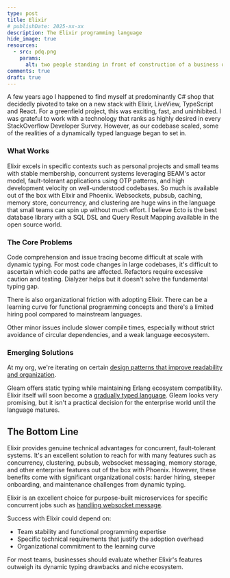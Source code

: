 ```yaml
---
type: post
title: Elixir
# publishDate: 2025-xx-xx
description: The Elixir programming language
hide_image: true
resources:
  - src: pdq.png
    params:
      alt: two people standing in front of construction of a business office
comments: true
draft: true
---
```


A few years ago I happened to find myself at predominantly C# shop that decidedly pivoted to take on a new stack with Elixir, LiveView, TypeScript and React. For a greenfield project, this was exciting, fast, and uninhibited. I was grateful to work with a technology that ranks as highly desired in every StackOverflow Developer Survey. However, as our codebase scaled, some of the realities of a dynamically typed language began to set in.

### What Works

Elixir excels in specific contexts such as personal projects and small teams with stable membership, concurrent systems leveraging BEAM's actor model, fault-tolerant applications using OTP patterns, and high development velocity on well-understood codebases. So much is available out of the box with Elixir and Phoenix. Websockets, pubsub, caching, memory store, concurrency, and clustering are huge wins in the language that small teams can spin up without much effort. I believe Ecto is the best database library with a SQL DSL and Query Result Mapping available in the open source world.

### The Core Problems

Code comprehension and issue tracing become difficult at scale with dynamic typing. For most code changes in large codebases, it's difficult to ascertain which code paths are affected. Refactors require excessive caution and testing. Dialyzer helps but it doesn't solve the fundamental typing gap.

There is also organizational friction with adopting Elixir. There can be a learning curve for functional programming concepts and there's a limited hiring pool compared to mainstream languages.

Other minor issues include slower compile times, especially without strict avoidance of circular dependencies, and a weak language eecosystem.

### Emerging Solutions

At my org, we're iterating on certain [design patterns that improve readability and organization](/boundary).

Gleam offers static typing while maintaining Erlang ecosystem compatibility. Elixir itself will soon become a [gradually typed language](https://hexdocs.pm/elixir/main/gradual-set-theoretic-types.html). Gleam looks very promising, but it isn't a practical decision for the enterprise world until the language matures.

## The Bottom Line

Elixir provides genuine technical advantages for concurrent, fault-tolerant systems. It's an excellent solution to reach for with many features such as concurrency, clustering, pubsub, websocket messaging, memory storage, and other enterprise features out of the box with Phoenix. However, these benefits come with significant organizational costs: harder hiring, steeper onboarding, and maintenance challenges from dynamic typing.

Elixir is an excellent choice for purpose-built microservices for specific concurrent jobs such as [handling websocket message](/multiplayer).

Success with Elixir could depend on:

- Team stability and functional programming expertise
- Specific technical requirements that justify the adoption overhead
- Organizational commitment to the learning curve

For most teams, businesses should evaluate whether Elixir's features outweigh its dynamic typing drawbacks and niche ecosystem.

